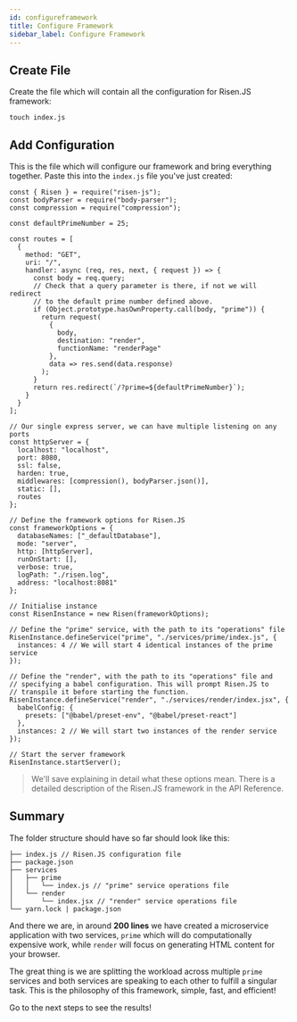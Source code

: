 ```yaml
---
id: configureframework
title: Configure Framework
sidebar_label: Configure Framework
---
```


## Create File

Create the file which will contain all the configuration for Risen.JS framework:

```
touch index.js
```

## Add Configuration

This is the file which will configure our framework and bring everything together. Paste this into the `index.js` file you've just created:

```
const { Risen } = require("risen-js");
const bodyParser = require("body-parser");
const compression = require("compression");

const defaultPrimeNumber = 25;

const routes = [
  {
    method: "GET",
    uri: "/",
    handler: async (req, res, next, { request }) => {
      const body = req.query;
      // Check that a query parameter is there, if not we will redirect
      // to the default prime number defined above.
      if (Object.prototype.hasOwnProperty.call(body, "prime")) {
        return request(
          {
            body,
            destination: "render",
            functionName: "renderPage"
          },
          data => res.send(data.response)
        );
      }
      return res.redirect(`/?prime=${defaultPrimeNumber}`);
    }
  }
];

// Our single express server, we can have multiple listening on any ports
const httpServer = {
  localhost: "localhost",
  port: 8080,
  ssl: false,
  harden: true,
  middlewares: [compression(), bodyParser.json()],
  static: [],
  routes
};

// Define the framework options for Risen.JS
const frameworkOptions = {
  databaseNames: ["_defaultDatabase"],
  mode: "server",
  http: [httpServer],
  runOnStart: [],
  verbose: true,
  logPath: "./risen.log",
  address: "localhost:8081"
};

// Initialise instance
const RisenInstance = new Risen(frameworkOptions);

// Define the "prime" service, with the path to its "operations" file
RisenInstance.defineService("prime", "./services/prime/index.js", {
  instances: 4 // We will start 4 identical instances of the prime service
});

// Define the "render", with the path to its "operations" file and
// specifying a babel configuration. This will prompt Risen.JS to
// transpile it before starting the function.
RisenInstance.defineService("render", "./services/render/index.jsx", {
  babelConfig: {
    presets: ["@babel/preset-env", "@babel/preset-react"]
  },
  instances: 2 // We will start two instances of the render service
});

// Start the server framework
RisenInstance.startServer();
```

> We'll save explaining in detail what these options mean. There is a detailed description of the Risen.JS framework in the API Reference.

## Summary

The folder structure should have so far should look like this:

```
├── index.js // Risen.JS configuration file
├── package.json
├── services
│   ├── prime
│   │   └── index.js // "prime" service operations file
│   └── render
│       └── index.jsx // "render" service operations file
└── yarn.lock | package.json
```

And there we are, in around **200 lines** we have created a microservice application with two services, `prime` which will do computationally expensive work, while `render` will focus on generating HTML content for your browser.

The great thing is we are splitting the workload across multiple `prime` services and both services are speaking to each other to fulfill a singular task. This is the philosophy of this framework, simple, fast, and efficient!

Go to the next steps to see the results!
